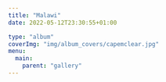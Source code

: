 ```yaml
---
title: "Malawi"
date: 2022-05-12T23:30:55+01:00

type: "album"
coverImg: "img/album_covers/capemclear.jpg"
menu:
  main:
    parent: "gallery"
---
```


